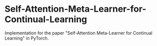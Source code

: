 # Self-Attention-Meta-Learner-for-Continual-Learning
Implementation for the paper "Self-Attention Meta-Learner for Continual Learning" in PyTorch.
